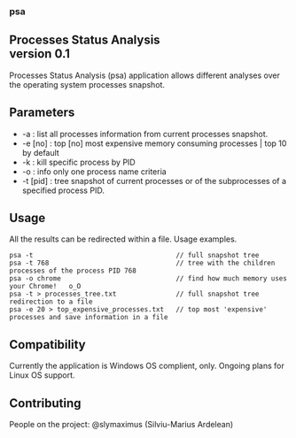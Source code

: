 ### psa
Processes Status Analysis  
version 0.1  
------------------------------------------
Processes Status Analysis (psa) application allows different analyses over the operating system processes snapshot.

Parameters
------------------------------------------
* -a        : list all processes information from current processes snapshot. 
* -e [no]   : top [no] most expensive memory consuming processes | top 10 by default  
* -k        : kill specific process by PID  
* -o        : info only one process name criteria  
* -t [pid]  : tree snapshot of current processes or of the subprocesses of a specified process PID.  

Usage
------------------------------------------
All the results can be redirected within a file.
Usage examples.
```
psa -t                                    // full snapshot tree
psa -t 768                                // tree with the children processes of the process PID 768
psa -o chrome                             // find how much memory uses your Chrome!   o_O
psa -t > processes_tree.txt               // full snapshot tree redirection to a file
psa -e 20 > top_expensive_processes.txt   // top most 'expensive' processes and save information in a file 
```

Compatibility
------------------------------------------
Currently the application is Windows OS complient, only. Ongoing plans for Linux OS support. 

Contributing
------------
People on the project: @slymaximus (Silviu-Marius Ardelean)

